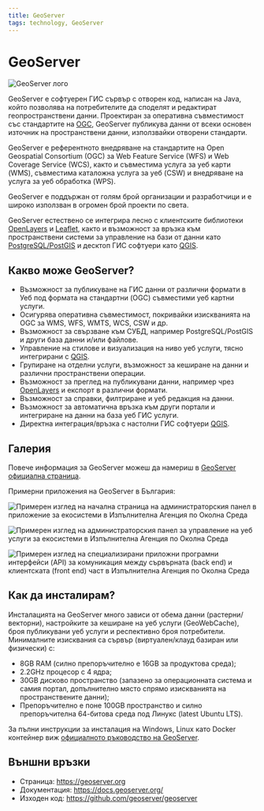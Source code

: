 ```yaml
---
title: GeoServer
tags: technology, GeoServer
---
```


# GeoServer

![GeoServer лого](./img/geoserver_logo.png)

GeoServer е софтуерен ГИС сървър с отворен код, написан на Java, който позволява на потребителите да споделят и редактират геопространствени данни. Проектиран за оперативна съвместимост със стандартите на [OGC](../organizations/ogc.md), GeoServer публикува данни от всеки основен източник на пространствени данни, използвайки отворени стандарти.

GeoServer е референтното внедряване на стандартите на Open Geospatial Consortium (OGC) за Web Feature Service (WFS) и Web Coverage Service (WCS), както и съвместима услуга за уеб карти (WMS), съвместима каталожна услуга за уеб (CSW) и внедряване на услуга за уеб обработка (WPS).

GeoServer е поддържан от голям брой организации и разработчици и е широко използван в огромен брой проекти по света.

GeoServer естествено се интегрира лесно с клиентските библиотеки [OpenLayers](./openlayers.md) и [Leaflet](./leafletjs.md), както и възможност за връзка към пространствени системи за управление на бази от данни като [PostgreSQL/PostGIS](./postgresql.md) и десктоп ГИС софтуери като [QGIS](./qgis.md).


## Какво може GeoServer?

- Възможност за публикуване на ГИС данни от различни формати в Уеб под формата на стандартни (OGC) съвместими уеб картни услуги.
- Осигурява оперативна съвместимост, покривайки изискванията на OGC за WMS, WFS, WMTS, WCS, CSW и др.
- Възможност за свързване към СУБД, например PostgreSQL/PostGIS и други база данни и/или файлове.
- Управление на стилове и визуализация на ниво уеб услуги, тясно интегрирани с [QGIS](./qgis.md).
- Групиране на отделни услуги, възможност за кеширане на данни и различни пространствени операции.
- Възможност за преглед на публикувани данни, например чрез [OpenLayers](./openlayers.md) и експорт в различни формати.
- Възможност за справки, филтриране и уеб редакция на данни.
- Възможност за автоматична връзка към други портали и интегриране на данни на база уеб ГИС услуги.
- Директна интеграция/връзка с настолни ГИС софтуери [QGIS](./qgis.md).


## Галерия

Повече информация за GeoServer можеш да намериш в [GeoServer официална страница](https://geoserver.org/).

Примерни приложения на GeoServer в България:

![Примерен изглед на начална страница на администраторския панел в приложение за екосистеми в Изпълнителна Агенция по Околна Среда](./img/geoserver_UI_overview.png)

![Примерен изглед на администраторския панел за управление на уеб услуги за екосистеми в Изпълнителна Агенция по Околна Среда](./img/geoserver_webservices.png)

![Примерен изглед на специализирани приложни програмни интерфейси (API) за комуникация между сървърната (back end) и клиентската (front end) част в Изпълнителна Агенция по Околна Среда](./img/geoserver_API.png)


## Как да инсталирам?

Инсталацията на GeoServer много зависи от обема данни (растерни/векторни), настройките за кеширане на уеб услуги (GeoWebCache), броя публикувани уеб услуги и респективно броя потребители. Минималните изисквания са сървър (виртуален/клауд базиран или физически) с:

- 8GB RAM (силно препоръчително е 16GB за продуктова среда);
- 2.2GHz процесор с 4 ядра;
- 30GB дисково пространство (запазено за операционната система и самия портал, допълнително място спрямо изискванията на пространствените данни);
- Препоръчително е поне 100GB пространство и силно препоръчителна 64-битова среда под Линукс (latest Ubuntu LTS).

За пълни инструкции за инсталация на Windows, Linux като Docker контейнер виж [официалното ръководство на GeoServer](https://docs.geoserver.org/main/en/user/installation/index.html).


## Външни връзки

- Страница: https://geoserver.org
- Документация: https://docs.geoserver.org/
- Изходен код: https://github.com/geoserver/geoserver
